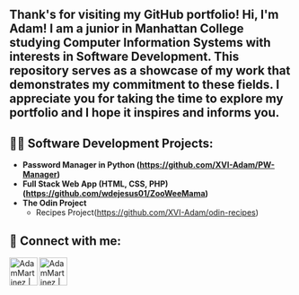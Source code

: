 <h2>Thank's for visiting my GitHub portfolio! Hi, I'm Adam! I am a junior in Manhattan College studying Computer Information Systems with interests in Software Development. This repository serves as a showcase of my work that demonstrates my commitment to these fields. I appreciate you for taking the time to explore my portfolio and I hope it inspires and informs you. </h2>

<h2>👨‍💻 Software Development Projects:</h2>

- <b>Password Manager in Python (https://github.com/XVI-Adam/PW-Manager)</b>
- <b>Full Stack Web App (HTML, CSS, PHP) (https://github.com/wdejesus01/ZooWeeMama)</b>
- <b>The Odin Project</b>
  - Recipes Project(https://github.com/XVI-Adam/odin-recipes)

<h2> 🤳 Connect with me:</h2>
<img src="https://www.linkedin.com/in/adam-martinez-321700238/" align="left" alt="AdamMartinez | LinkedIn" width="50px" href="https://cdn.jsdelivr.net/npm/simple-icons@v3/icons/linkedin.svg"/> 
<img src="mailto:amartinez24@manhattan.edu" align="left" alt="AdamMartinez | Gmail" width="50px" href="https://cdn.jsdelivr.net/npm/simple-icons@v3/icons/gmail.svg" />



